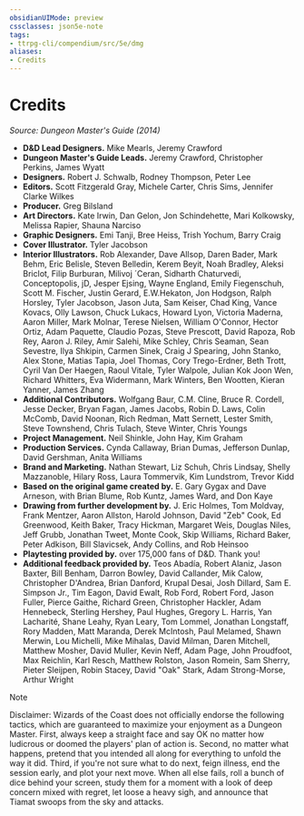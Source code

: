 ```yaml
---
obsidianUIMode: preview
cssclasses: json5e-note
tags:
- ttrpg-cli/compendium/src/5e/dmg
aliases:
- Credits
---
```

# Credits
*Source: Dungeon Master's Guide (2014)* 

- **D&D Lead Designers.** Mike Mearls, Jeremy Crawford  
- **Dungeon Master's Guide Leads.** Jeremy Crawford, Christopher Perkins, James Wyatt  
- **Designers.** Robert J. Schwalb, Rodney Thompson, Peter Lee  
- **Editors.** Scott Fitzgerald Gray, Michele Carter, Chris Sims, Jennifer Clarke Wilkes  
- **Producer.** Greg Bilsland  
- **Art Directors.** Kate Irwin, Dan Gelon, Jon Schindehette, Mari Kolkowsky, Melissa Rapier, Shauna Narciso  
- **Graphic Designers.** Emi Tanji, Bree Heiss, Trish Yochum, Barry Craig  
- **Cover Illustrator.** Tyler Jacobson  
- **Interior Illustrators.** Rob Alexander, Dave Allsop, Daren Bader, Mark Behm, Eric Belisle, Steven Belledin, Kerem Beyit, Noah Bradley, Aleksi Briclot, Filip Burburan, Milivoj ´Ceran, Sidharth Chaturvedi, Conceptopolis, jD, Jesper Ejsing, Wayne England, Emily Fiegenschuh, Scott M. Fischer, Justin Gerard, E.W.Hekaton, Jon Hodgson, Ralph Horsley, Tyler Jacobson, Jason Juta, Sam Keiser, Chad King, Vance Kovacs, Olly Lawson, Chuck Lukacs, Howard Lyon, Victoria Maderna, Aaron Miller, Mark Molnar, Terese Nielsen, William O'Connor, Hector Ortiz, Adam Paquette, Claudio Pozas, Steve Prescott, David Rapoza, Rob Rey, Aaron J. Riley, Amir Salehi, Mike Schley, Chris Seaman, Sean Sevestre, Ilya Shkipin, Carmen Sinek, Craig J Spearing, John Stanko, Alex Stone, Matias Tapia, Joel Thomas, Cory Trego-Erdner, Beth Trott, Cyril Van Der Haegen, Raoul Vitale, Tyler Walpole, Julian Kok Joon Wen, Richard Whitters, Eva Widermann, Mark Winters, Ben Wootten, Kieran Yanner, James Zhang  
- **Additional Contributors.** Wolfgang Baur, C.M. Cline, Bruce R. Cordell, Jesse Decker, Bryan Fagan, James Jacobs, Robin D. Laws, Colin McComb, David Noonan, Rich Redman, Matt Sernett, Lester Smith, Steve Townshend, Chris Tulach, Steve Winter, Chris Youngs  
- **Project Management.** Neil Shinkle, John Hay, Kim Graham  
- **Production Services.** Cynda Callaway, Brian Dumas, Jefferson Dunlap, David Gershman, Anita Williams  
- **Brand and Marketing.** Nathan Stewart, Liz Schuh, Chris Lindsay, Shelly Mazzanoble, Hilary Ross, Laura Tommervik, Kim Lundstrom, Trevor Kidd  
- **Based on the original game created by.** E. Gary Gygax and Dave Arneson, with Brian Blume, Rob Kuntz, James Ward, and Don Kaye  
- **Drawing from further development by.** J. Eric Holmes, Tom Moldvay, Frank Mentzer, Aaron Allston, Harold Johnson, David "Zeb" Cook, Ed Greenwood, Keith Baker, Tracy Hickman, Margaret Weis, Douglas Niles, Jeff Grubb, Jonathan Tweet, Monte Cook, Skip Williams, Richard Baker, Peter Adkison, Bill Slavicsek, Andy Collins, and Rob Heinsoo  
- **Playtesting provided by.** over 175,000 fans of D&D. Thank you!  
- **Additional feedback provided by.** Teos Abadía, Robert Alaniz, Jason Baxter, Bill Benham, Darron Bowley, David Callander, Mik Calow, Christopher D'Andrea, Brian Danford, Krupal Desai, Josh Dillard, Sam E. Simpson Jr., Tim Eagon, David Ewalt, Rob Ford, Robert Ford, Jason Fuller, Pierce Gaithe, Richard Green, Christopher Hackler, Adam Hennebeck, Sterling Hershey, Paul Hughes, Gregory L. Harris, Yan Lacharité, Shane Leahy, Ryan Leary, Tom Lommel, Jonathan Longstaff, Rory Madden, Matt Maranda, Derek McIntosh, Paul Melamed, Shawn Merwin, Lou Michelli, Mike Mihalas, David Milman, Daren Mitchell, Matthew Mosher, David Muller, Kevin Neff, Adam Page, John Proudfoot, Max Reichlin, Karl Resch, Matthew Rolston, Jason Romein, Sam Sherry, Pieter Sleijpen, Robin Stacey, David "Oak" Stark, Adam Strong-Morse, Arthur Wright  

> [!note]
> Disclaimer: Wizards of the Coast does not officially endorse the following tactics, which are guaranteed to maximize your enjoyment as a Dungeon Master. First, always keep a straight face and say OK no matter how ludicrous or doomed the players' plan of action is. Second, no matter what happens, pretend that you intended all along for everything to unfold the way it did. Third, if you're not sure what to do next, feign illness, end the session early, and plot your next move. When all else fails, roll a bunch of dice behind your screen, study them for a moment with a look of deep concern mixed with regret, let loose a heavy sigh, and announce that Tiamat swoops from the sky and attacks.